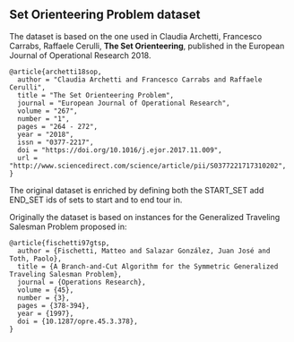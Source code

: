 ## Set Orienteering Problem dataset

The dataset is based on the one used in Claudia Archetti, Francesco Carrabs, Raffaele Cerulli, **The Set Orienteering**, published in the European Journal of Operational Research 2018.

```
@article{archetti18sop,
  author = "Claudia Archetti and Francesco Carrabs and Raffaele Cerulli",
  title = "The Set Orienteering Problem",
  journal = "European Journal of Operational Research",
  volume = "267",
  number = "1",
  pages = "264 - 272",
  year = "2018",
  issn = "0377-2217",
  doi = "https://doi.org/10.1016/j.ejor.2017.11.009",
  url = "http://www.sciencedirect.com/science/article/pii/S0377221717310202",
}
```

The original dataset is enriched by defining both the START_SET add END_SET ids of sets to start and to end tour in.


Originally the dataset is based on instances for the Generalized Traveling Salesman Problem proposed in:
```
@article{fischetti97gtsp,
  author = {Fischetti, Matteo and Salazar González, Juan José and Toth, Paolo},
  title = {A Branch-and-Cut Algorithm for the Symmetric Generalized Traveling Salesman Problem},
  journal = {Operations Research},
  volume = {45},
  number = {3},
  pages = {378-394},
  year = {1997},
  doi = {10.1287/opre.45.3.378},
}
```